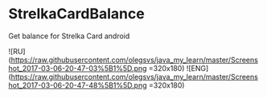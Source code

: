 # StrelkaCardBalance
Get balance for Strelka Card android

![RU](https://raw.githubusercontent.com/olegsvs/java_my_learn/master/Screenshot_2017-03-06-20-47-03%5B1%5D.png =320x180)
![ENG](https://raw.githubusercontent.com/olegsvs/java_my_learn/master/Screenshot_2017-03-06-20-47-48%5B1%5D.png =320x180)
